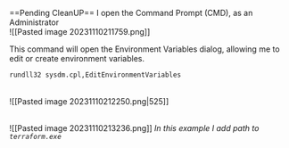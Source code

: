 ==Pending CleanUP==
I open the Command Prompt (CMD), as an Administrator
<br>![[Pasted image 20231110211759.png]]

This command will open the Environment Variables dialog, allowing me to edit or create environment variables.
```bash
rundll32 sysdm.cpl,EditEnvironmentVariables
```

<br>![[Pasted image 20231110212250.png|525]]

<br>![[Pasted image 20231110213236.png]]
*In this example I add path to `terraform.exe`*

